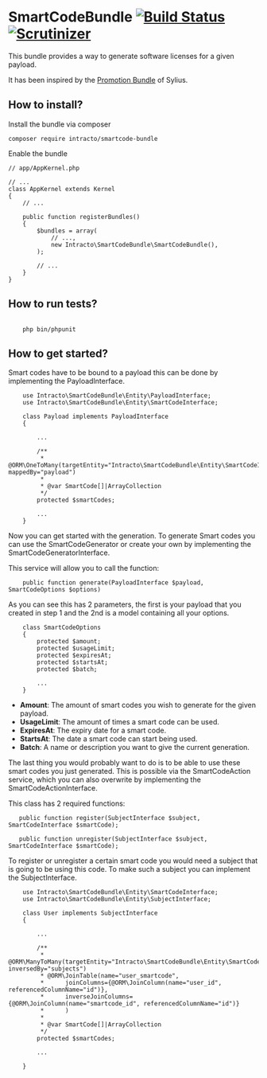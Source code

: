 SmartCodeBundle [![Build Status](https://travis-ci.org/Intracto/SmartCodeBundle.svg)](https://travis-ci.org/Intracto/SmartCodeBundle) [![Scrutinizer](https://scrutinizer-ci.com/g/Intracto/SmartCodeBundle/badges/quality-score.png?b=master)](https://scrutinizer-ci.com/g/Intracto/SmartCodeBundle/) 
===============

This bundle provides a way to generate software licenses for a given payload. 

It has been inspired by the [Promotion Bundle](https://github.com/Sylius/SyliusPromotionBundle) of Sylius.

How to install?
---------------
Install the bundle via composer
```
composer require intracto/smartcode-bundle
```
Enable the bundle
```
// app/AppKernel.php

// ...
class AppKernel extends Kernel
{
    // ...

    public function registerBundles()
    {
        $bundles = array(
            // ...,
            new Intracto\SmartCodeBundle\SmartCodeBundle(),
        );

        // ...
    }
}
```

How to run tests?
-----------------

```
    
    php bin/phpunit

```


How to get started?
-------------------

Smart codes have to be bound to a payload this can be done by implementing the PayloadInterface.

```
    use Intracto\SmartCodeBundle\Entity\PayloadInterface;
    use Intracto\SmartCodeBundle\Entity\SmartCodeInterface;
    
    class Payload implements PayloadInterface
    {

        ...
        
        /**
         * @ORM\OneToMany(targetEntity="Intracto\SmartCodeBundle\Entity\SmartCodeInterface", mappedBy="payload")
         *
         * @var SmartCode[]|ArrayCollection
         */
        protected $smartCodes;
        
        ...
    }
```

Now you can get started with the generation. To generate Smart codes you can use the SmartCodeGenerator
or create your own by implementing the SmartCodeGeneratorInterface. 

This service will allow you to call the function:

```
    public function generate(PayloadInterface $payload, SmartCodeOptions $options)
```

As you can see this has 2 parameters, the first is your payload that you created in step 1 and the 2nd is a model
containing all your options. 

```
    class SmartCodeOptions
    {
        protected $amount;
        protected $usageLimit;
        protected $expiresAt;
        protected $startsAt;
        protected $batch;
        
        ...
    }
```

- **Amount**: The amount of smart codes you wish to generate for the given payload.
- **UsageLimit**: The amount of times a smart code can be used.
- **ExpiresAt**: The expiry date for a smart code.
- **StartsAt**: The date a smart code can start being used.
- **Batch**: A name or description you want to give the current generation.

The last thing you would probably want to do is to be able to use these smart codes you just generated.
This is possible via the SmartCodeAction service, which you can also overwrite by implementing the SmartCodeActionInterface.
 
This class has 2 required functions:

```
   public function register(SubjectInterface $subject, SmartCodeInterface $smartCode);
   
   public function unregister(SubjectInterface $subject, SmartCodeInterface $smartCode);
```

To register or unregister a certain smart code you would need a subject that is going to be using this code. 
To make such a subject you can implement the SubjectInterface.

```
    use Intracto\SmartCodeBundle\Entity\SmartCodeInterface;
    use Intracto\SmartCodeBundle\Entity\SubjectInterface;

    class User implements SubjectInterface
    {
    
        ...
        
        /**
         * @ORM\ManyToMany(targetEntity="Intracto\SmartCodeBundle\Entity\SmartCodeInterface", inversedBy="subjects")
         * @ORM\JoinTable(name="user_smartcode",
         *      joinColumns={@ORM\JoinColumn(name="user_id", referencedColumnName="id")},
         *      inverseJoinColumns={@ORM\JoinColumn(name="smartcode_id", referencedColumnName="id")}
         *      )
         *
         * @var SmartCode[]|ArrayCollection
         */
        protected $smartCodes;
        
        ...
        
    }

```

